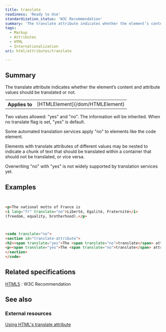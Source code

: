 ```yaml
---
title: translate
readiness: 'Ready to Use'
standardization_status: 'W3C Recommendation'
summary: 'The translate attribute indicates whether the element’s content and attribute values should be translated or not.'
tags:
  - Markup
  - Attributes
  - HTML
  - Internationalization
uri: html/attributes/translate

---
```

## Summary

The translate attribute indicates whether the element’s content and attribute values should be translated or not.

<table class="wikitable">
<tr>
<th>
Applies to

</th>
<td>
[HTMLElement](/dom/HTMLElement)

</td>
</tr>
</table>
Two values allowed: "yes" and "no". The information will be inherited. When no translate flag is set, "yes" is default.

Some automated translation services apply "no" to elements like the code element.

Elements with translate attributes of different values may be nested to indicate a chunk of text that should be translated within a container that should not be translated, or vice versa.

Overwriting "no" with "yes" is not widely supported by translation services yet.

## Examples

``` html


<p>The national motto of France is
<i lang="fr" translate="no">Liberté, Egalité, Fraternité</i>
(freedom, equality, brotherhood).</p>
```

</pre>

``` html


<code translate="no">
<section id="translate-attribute">
<h2><span translate="yes">The <span translate="no">translate</span> attribute<h2>
<p><span translate="yes">The <span translate="no">translate</span> attribute indicates whether the element’s content and attribute values should be translated or not.</span></p>
</section>
</code>
```

</pre>

## Related specifications

[HTML5](http://www.w3.org/TR/html5/)
:   W3C Recommendation

## See also

### External resources

[Using HTML's translate attribute](http://www.w3.org/International/questions/qa-translate-flag)
